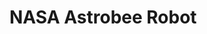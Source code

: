# NASA Astrobee Robot

<div id="example"></div>
<script type="application/javascript">
  new Vue({
    el: '#example',
    template: '<live-code class="full" :template="code" mode="html>iframe" :debounce="200" />',
    data: {
      code:
`
<!--
  Collada model of NASA's Astrobee robot loaded into a space station scene.
  Model from https://github.com/nasa/astrobee_media/tree/master/astrobee_freeflyer/meshes.
-->

<script src="${location.origin+location.pathname}global.js"><\/script>

<style>
  html,
  body {
    width: 100%;
    height: 100%;
    margin: 0;
    background: #27304d;
  }
  lume-scene {
    touch-action: none;
  }
</style>

<astrobee-app id="astrobee">

<script>
  const {useDefaultNames, booleanAttribute, Element, element, attribute, html} = LUME

  const bodyModelUrl = '${location.origin+location.pathname}examples/nasa-astrobee-robot/astrobee/body.dae'
  const pmcModelUrl = '${location.origin+location.pathname}examples/nasa-astrobee-robot/astrobee/pmc.dae'
  const pmcSkinModelUrl = '${location.origin+location.pathname}examples/nasa-astrobee-robot/astrobee/pmc_skin_.dae'
  const pmcBumperModelUrl = '${location.origin+location.pathname}examples/nasa-astrobee-robot/astrobee/pmc_bumper.dae'

  // Find more at https://blog.kuula.co/360-images-ruben-frosali
  const lunaStation = '${location.origin+location.pathname}examples/nasa-astrobee-robot/luna-station.jpg'

  // Registers the LUME elements with their default tag names.
  useDefaultNames()

  // Long live HTML elements!

  element('astrobee-app')(
    class App extends Element {

      constructor() {
        this.rotationDirection = 1 // clockwise
        this.rotationAmount = 0.2 // degrees

        this.rotationEnabled = true
        this.view = 'free'

        this.astrobee
        this.sceneContainer
        this.loading
        this.models = []
      }

      template = () => html\`
        <>
          <loading-icon ref=\${el => this.loading = el}></loading-icon>

          <div class="sceneContainer hidden" ref=\${el => this.sceneContainer = el}>
            <lume-scene webgl enable-css="false" environment=\${() => lunaStation}>
              <lume-node align-point="0.5 0.5 0.5">
                <lume-camera-rig
                  active=\${() => this.view === 'free'}
                  initial-polar-angle="30"
                  min-distance="0.4"
                  max-distance="2"
                  dolly-speed="0.002"
                  initial-distance="1"
                />
                <lume-node rotation=\${() => [this.view === 'top' ? -90 : 0, 0, 0]}>
                  <lume-perspective-camera active=\${() => this.view !== 'free'} position="0 0 0.7" />
                </lume-node>
              </lume-node>

              <lume-point-light intensity="0.3" align-point="0.5 0.5 0.5" color="#a3ffff" position="0 90 0" />
              <lume-point-light intensity="0.3" align-point="0.5 0.5 0.5" color="#a3ffff" position="0 -90 0" />
              <lume-point-light intensity="0.3" align-point="0.5 0.5 0.5" color="#a3ffff" position="0 0 90" />
              <lume-point-light intensity="0.3" align-point="0.5 0.5 0.5" color="#a3ffff" position="0 0 -90" />
              <lume-point-light intensity="0.3" align-point="0.5 0.5 0.5" color="#a3ffff" position="90 80 0" />
              <lume-point-light intensity="0.3" align-point="0.5 0.5 0.5" color="#a3ffff" position="90 -80 0" />
              <lume-point-light intensity="0.3" align-point="0.5 0.5 0.5" color="#a3ffff" position="-90 80 0" />
              <lume-point-light intensity="0.3" align-point="0.5 0.5 0.5" color="#a3ffff" position="-90 -80 0" />

              <lume-node ref=\${el => this.astrobee = el} align-point="0.5 0.5 0.5" rotation=\${() => this.astrobeeRotation}>
                <lume-collada-model ref=\${el => this.models.push(el)} src=\${() => bodyModelUrl} />
                <lume-collada-model ref=\${el => this.models.push(el)} src=\${() => pmcModelUrl} />
                <lume-collada-model ref=\${el => this.models.push(el)} src=\${() => pmcSkinModelUrl} />
                <lume-collada-model ref=\${el => this.models.push(el)} src=\${() => pmcBumperModelUrl} />

                <comment style="display:none">The other side.</comment>
                <lume-node scale="1 1 -1">
                  <lume-collada-model ref=\${el => this.models.push(el)} src=\${() => pmcModelUrl} />
                  <lume-collada-model ref=\${el => this.models.push(el)} src=\${() => pmcSkinModelUrl} />
                  <lume-collada-model ref=\${el => this.models.push(el)} src=\${() => pmcBumperModelUrl} />
                </lume-node>
              </lume-node>

              <lume-sphere
                has="basic-material"
                texture=\${() => lunaStation}
                color="white"
                align-point="0.5 0.5 0.5"
                mount-point="0.5 0.5 0.5"
                size="100 100 100"
                sidedness="double"
                cast-shadow="false"
                receive-shadow="false"
              />
            </lume-scene>
          </div>

          <div class="ui">
            <fieldset>
              <legend>Rotation</legend>
              <label>
                <input type="checkbox" checked=\${() => this.rotationEnabled} onChange=\${this.toggleRotation} />&nbsp;
                Enable rotation.
              </label>
              <br />
              <label>
                <input
                  type="checkbox"
                  checked=\${() => this.rotationDirection < 0}
                  onChange=\${this.toggleRotationDirection}
                />&nbsp;
                Clockwise rotation.
              </label>
            </fieldset>
            <fieldset>
              <legend>View</legend>
              <label>
                <input type="radio" name="side" checked=\${() => this.view === 'side'} onChange=\${this.changeView} />&nbsp;
                Side view.
              </label>
              <br />
              <label>
                <input type="radio" name="top" checked=\${() => this.view === 'top'} onChange=\${this.changeView} />&nbsp;
                Top view
              </label>
              <br />
              <label>
                <input type="radio" name="free" checked=\${() => this.view === 'free'} onChange=\${this.changeView} />&nbsp;
                Free view
              </label>
            </fieldset>
          </div>
        </>
      \`

      css = /*css*/ \`
        :host {
          width: 100%;
          height: 100%;
        }

        loading-icon {
          --loading-icon-color: 117, 199, 199; /*light teal*/
          position: absolute;
          top: 50%; left: 50%;
          transform: translate(-50%, -50%);
          width: 10px; height: 10px;
        }

        .sceneContainer { width: 100%; height: 100%; }

        .ui {
          position: absolute;
          margin: 15px;
          padding: 10px;
          top: 0;
          left: 0;
          color: white;
          font-family: sans-serif;
          background: rgba(0, 0, 0, 0.6);
          border-radius: 7px;
        }

        fieldset legend {
          color: #75c7c7;
        }
        fieldset {
          border-color: #75c7c7;
          border-radius: 4px;
        }
        fieldset:nth-child(2) legend {
          color: #c595c9;
        }
        fieldset:nth-child(2) {
          border-color: #c595c9;
        }

        .hidden { display: none; }
      \`

      astrobeeRotation = (x, y, z, _time) => [
        x,
        y + this.rotationAmount * this.rotationDirection,
        z,
      ]

      toggleRotation = () => {
        this.rotationEnabled = !this.rotationEnabled

        if (this.rotationEnabled) this.astrobee.rotation = this.astrobeeRotation
        else this.astrobee.rotation = () => false // stops rotation
      }

      toggleRotationDirection = () => (this.rotationDirection *= -1)

      changeView = (event) => {
        const input = event.target

        if (input.checked) this.view = input.name
      }

      async connectedCallback() {
        super.connectedCallback()
        const promises = []

        for (const model of this.models)
          promises.push(new Promise(resolve => model.on('MODEL_LOAD', resolve)))

        await Promise.all(promises)

        this.sceneContainer.classList.remove('hidden')
        this.loading.classList.add('hidden')
      }
    }

    App.observedAttributes = {
      rotationDirection: attribute.number(1),
      rotationAmount: attribute.number(1),
      rotationEnabled: attribute.boolean(true),
      view: attribute.string('free'),
    }
  )
<\/script>
`
},
})
</script>
